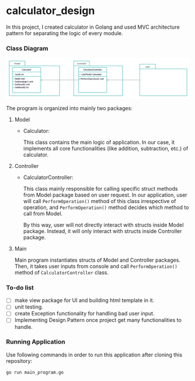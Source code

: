 # calculator_design

In this project, I created calculator in Golang and used MVC architecture pattern for separating the logic of every module.

### Class Diagram

![class diagram](calculator_design.png "Title")

The program is organized into mainly two packages:

1. Model
    * Calculator:  
      
      This class contains the main logic of application. In our case, it implements all core functionalities (like addition, subtraction, etc.) of calculator.
2. Controller
    * CalculatorController:  
       
        This class mainly responsible for calling specific struct methods from Model package based on user request. In our application, user will call `PerformOperation()` method of this class irrespective of operation, and `PerformOperation()` method decides which method to call from Model.

        By this way, user will not directly interact with structs inside Model package. Instead, it will only interact with structs inside Controller package.
3. Main  
  
   Main program instantiates structs of Model and Controller packages. Then, it takes user inputs from console and call `PerformOperation()` method of `CalculatorController` class.

### To-do list

- [ ] make view package for UI and building html template in it.
- [ ] unit testing.
- [ ] create Exception functionality for handling bad user input.
- [ ] Implementing Design Pattern once project get many functionalities to handle.

### Running Application

Use following commands in order to run this application after cloning this repository:
```
go run main_program.go
```